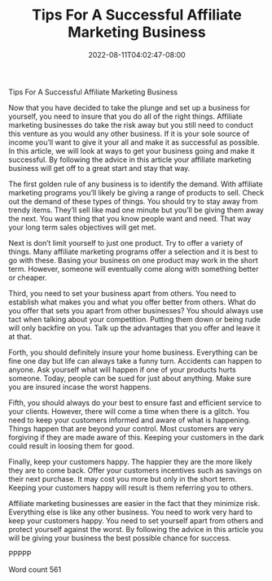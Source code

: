 ﻿---
title: "Tips For A Successful Affiliate Marketing Business"
date: 2022-08-11T04:02:47-08:00
description: "TXT Tips for Web Success"
featured_image: "/images/TXT.jpg"
tags: ["TXT"]
---

Tips For A Successful Affiliate Marketing Business

Now that you have decided to take the plunge and set up a business for yourself, you need to insure that you do all of the right things. Affiliate marketing businesses do take the risk away but you still need to conduct this venture as you would any other business. If it is your sole source of income you’ll want to give it your all and make it as successful as possible. In this article, we will look at ways to get your business going and make it successful. By following the advice in this article your affiliate marketing business will get off to a great start and stay that way.

The first golden rule of any business is to identify the demand. With affiliate marketing programs you’ll likely be giving a range of products to sell. Check out the demand of these types of things. You should try to stay away from trendy items. They’ll sell like mad one minute but you’ll be giving them away the next. You want thing that you know people want and need. That way your long term sales objectives will get met. 

Next is don’t limit yourself to just one product. Try to offer a variety of things. Many affiliate marketing programs offer a selection and it is best to go with these. Basing your business on one product may work in the short term. However, someone will eventually come along with something better or cheaper. 

Third, you need to set your business apart from others. You need to establish what makes you and what you offer better from others. What do you offer that sets you apart from other businesses? You should always use tact when talking about your competition. Putting them down or being rude will only backfire on you. Talk up the advantages that you offer and leave it at that.

Forth, you should definitely insure your home business. Everything can be fine one day but life can always take a funny turn. Accidents can happen to anyone. Ask yourself what will happen if one of your products hurts someone. Today, people can be sued for just about anything. Make sure you are insured incase the worst happens.

Fifth, you should always do your best to ensure fast and efficient service to your clients. However, there will come a time when there is a glitch. You need to keep your customers informed and aware of what is happening. Things happen that are beyond your control. Most customers are very forgiving if they are made aware of this. Keeping your customers in the dark could result in loosing them for good.

Finally, keep your customers happy. The happier they are the more likely they are to come back. Offer your customers incentives such as savings on their next purchase. It may cost you more but only in the short term. Keeping your customers happy will result is them referring you to others. 

Affiliate marketing businesses are easier in the fact that they minimize risk. Everything else is like any other business. You need to work very hard to keep your customers happy. You need to set yourself apart from others and protect yourself against the worst. By following the advice in this article you will be giving your business the best possible chance for success.

PPPPP

Word count 561
